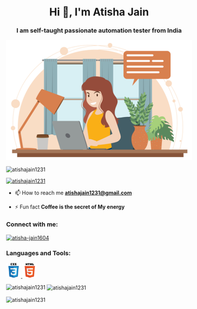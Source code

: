 <h1 align="center">Hi 👋, I'm Atisha Jain</h1>
<h3 align="center">I am self-taught passionate automation tester from India</h3>

![](https://github.com/AtishaJain1231/AtishaJain1231/blob/main/el0n_i7df_220224.jpg)

<p align="left"> <img src="https://komarev.com/ghpvc/?username=atishajain1231&label=Profile%20views&color=0e75b6&style=flat" alt="atishajain1231" /> </p>

<p align="left"> <a href="https://github.com/ryo-ma/github-profile-trophy"><img src="https://github-profile-trophy.vercel.app/?username=atishajain1231" alt="atishajain1231" /></a> </p>

- 📫 How to reach me **atishajain1231@gmail.com**

- ⚡ Fun fact **Coffee is the secret of My energy**

<h3 align="left">Connect with me:</h3>
<p align="left">
<a href="https://linkedin.com/in/atisha-jain1604" target="blank"><img align="center" src="https://raw.githubusercontent.com/rahuldkjain/github-profile-readme-generator/master/src/images/icons/Social/linked-in-alt.svg" alt="atisha-jain1604" height="30" width="40" /></a>
</p>

<h3 align="left">Languages and Tools:</h3>
<p align="left"> <a href="https://www.w3schools.com/css/" target="_blank" rel="noreferrer"> <img src="https://raw.githubusercontent.com/devicons/devicon/master/icons/css3/css3-original-wordmark.svg" alt="css3" width="40" height="40"/> </a> <a href="https://www.w3.org/html/" target="_blank" rel="noreferrer"> <img src="https://raw.githubusercontent.com/devicons/devicon/master/icons/html5/html5-original-wordmark.svg" alt="html5" width="40" height="40"/> </a> </p>

<p><img align="left" src="https://github-readme-stats.vercel.app/api/top-langs?username=atishajain1231&show_icons=true&locale=en&layout=compact" alt="atishajain1231" /></p>

<p>&nbsp;<img align="center" src="https://github-readme-stats.vercel.app/api?username=atishajain1231&show_icons=true&locale=en" alt="atishajain1231" /></p>

<p><img align="center" src="https://github-readme-streak-stats.herokuapp.com/?user=atishajain1231&" alt="atishajain1231" /></p>
